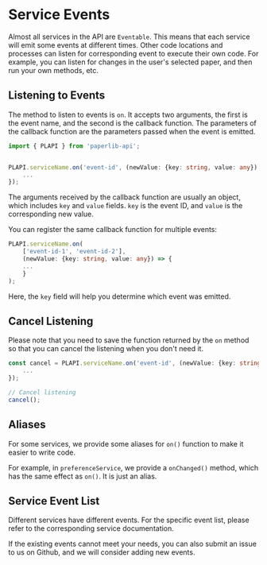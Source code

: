 # Service Events

Almost all services in the API are `Eventable`. This means that each service will emit some events at different times. Other code locations and processes can listen for corresponding event to execute their own code. For example, you can listen for changes in the user's selected paper, and then run your own methods, etc.

## Listening to Events

The method to listen to events is `on`. It accepts two arguments, the first is the event name, and the second is the callback function. The parameters of the callback function are the parameters passed when the event is emitted.


```typescript
import { PLAPI } from 'paperlib-api';


PLAPI.serviceName.on('event-id', (newValue: {key: string, value: any}) => {
    ...
});
```

The arguments received by the callback function are usually an object, which includes `key` and `value` fields. `key` is the event ID, and `value` is the corresponding new value.

You can register the same callback function for multiple events:

```typescript
PLAPI.serviceName.on(
    ['event-id-1', 'event-id-2'],
    (newValue: {key: string, value: any}) => {
    ...
    }
);
```

Here, the `key` field will help you determine which event was emitted.

## Cancel Listening

Please note that you need to save the function returned by the `on` method so that you can cancel the listening when you don't need it.

```typescript
const cancel = PLAPI.serviceName.on('event-id', (newValue: {key: string, value: any}) => {
    ...
});

// Cancel listening
cancel();
```

## Aliases

For some services, we provide some aliases for `on()` function to make it easier to write code.

For example, in `preferenceService`, we provide a `onChanged()` method, which has the same effect as `on()`. It is just an alias.

## Service Event List

Different services have different events. For the specific event list, please refer to the corresponding service documentation.

If the existing events cannot meet your needs, you can also submit an issue to us on Github, and we will consider adding new events.